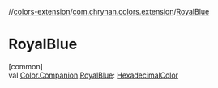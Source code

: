 //[colors-extension](../../index.md)/[com.chrynan.colors.extension](index.md)/[RoyalBlue](-royal-blue.md)

# RoyalBlue

[common]\
val [Color.Companion](../../../colors-core/colors-core/com.chrynan.colors/-color/-companion/index.md).[RoyalBlue](-royal-blue.md): [HexadecimalColor](../../../colors-core/colors-core/com.chrynan.colors/-hexadecimal-color/index.md)
